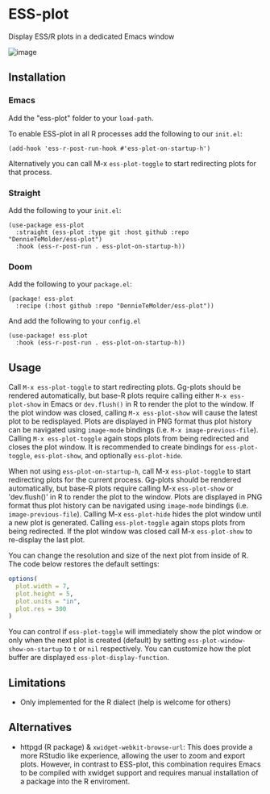 # ESS-plot
Display ESS/R plots in a dedicated Emacs window

![image](https://github.com/DennieTeMolder/ess-plot/assets/51680200/5c387d64-53ea-468f-9b84-26fc6f256cb5)

## Installation
### Emacs
Add the "ess-plot" folder to your `load-path`. 

To enable ESS-plot in all R processes add the following to our `init.el`:
```emacs-lisp
(add-hook 'ess-r-post-run-hook #'ess-plot-on-startup-h')
```

Alternatively you can call M-x `ess-plot-toggle` to start redirecting plots for
that process.

### Straight
Add the following to your `init.el`:
```emacs-lisp
(use-package ess-plot
  :straight (ess-plot :type git :host github :repo "DennieTeMolder/ess-plot")
  :hook (ess-r-post-run . ess-plot-on-startup-h))
```

### Doom
Add the following to your `package.el`:
```emacs-lisp
(package! ess-plot
  :recipe (:host github :repo "DennieTeMolder/ess-plot"))
```

And add the following to your `config.el`
```emacs-lisp
(use-package! ess-plot
  :hook (ess-r-post-run . ess-plot-on-startup-h))
```

## Usage
Call `M-x ess-plot-toggle` to start redirecting plots. Gg-plots should be
rendered automatically, but base-R plots require calling either `M-x
ess-plot-show` in Emacs or `dev.flush()` in R to render the plot to the window.
If the plot window was closed, calling `M-x ess-plot-show` will cause the latest
plot to be redisplayed. Plots are displayed in PNG format thus plot history can
be navigated using `image-mode` bindings (i.e. `M-x image-previous-file`).
Calling `M-x ess-plot-toggle` again stops plots from being redirected and closes
the plot window. It is recommended to create bindings for `ess-plot-toggle`,
`ess-plot-show`, and optionally `ess-plot-hide`.

When not using `ess-plot-on-startup-h`, call M-x `ess-plot-toggle` to start
redirecting plots for the current process. Gg-plots should be rendered
automatically, but base-R plots require calling M-x `ess-plot-show` or
'dev.flush()' in R to render the plot to the window. Plots are displayed in PNG
format thus plot history can be navigated using `image-mode` bindings (i.e.
`image-previous-file`). Calling M-x `ess-plot-hide` hides the plot window until
a new plot is generated. Calling `ess-plot-toggle` again stops plots from being
redirected. If the plot window was closed call M-x `ess-plot-show` to re-display
the last plot.

You can change the resolution and size of the next plot from inside of R. 
The code below restores the default settings:
```R
options(
  plot.width = 7,
  plot.height = 5,
  plot.units = "in",
  plot.res = 300
)
```

You can control if `ess-plot-toggle` will immediately show the plot window or
only when the next plot is created (default) by setting
`ess-plot-window-show-on-startup` to `t` or `nil` respectively. You can
customize how the plot buffer are displayed
`ess-plot-display-function`.

## Limitations
 - Only implemented for the R dialect (help is welcome for others)

## Alternatives
- httpgd (R package) & `xwidget-webkit-browse-url`: This does provide a more
  RStudio like experience, allowing the user to zoom and export plots.
  However, in contrast to ESS-plot, this combination requires Emacs to
  be compiled with xwidget support and requires manual installation of a
  package into the R enviroment.
